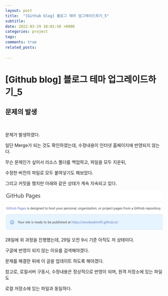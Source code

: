 ```yaml
---
layout: post
title:  "[Github blog] 블로그 테마 업그레이드하기_5"
subtitle: 
date: 2022-03-29 10:01:58 +0900
categories: project
tags:
comments: true
related_posts:

---
```


# [Github blog] 블로그 테마 업그레이드하기_5

## 문제의 발생<br/>
<br/>

문제가 발생하였다.<br/>

일단 Merge가 되는 것도 확인하였는데, 수정내용이 인터넷 홈페이지에 반영되지 않는다.<br/>

무슨 문제인가 싶어서 리소스 폴더를 백업하고, 파일을 모두 지운뒤,<br/>

수정한 버전의 파일로 모두 붙여넣기도 해보았다.<br/>

그리고 커밋을 했지만 아래와 같은 상태가 계속 지속되고 있다.<br/>

![현 상태](https://github.com/WookeyKim95/WookeyKim95.github.io/blob/main/assets/img/project/2022-03-29-project_1.jpg?raw=true)

28일에 위 과정을 진행했는데, 29일 오전 9시 기준 아직도 저 상태이다.<br/>

구글에 반영이 되지 않는 이유를 검색해야겠다.<br/>

문제를 해결한 뒤에 이 글을 업데이트 하도록 해야겠다.<br/>

참고로, 로컬서버 구동시, 수정내용은 정상적으로 반영이 되며, 원격 저장소에 있는 파일도<br/>

로컬 저장소에 있는 파일과 동일하다.<br/>